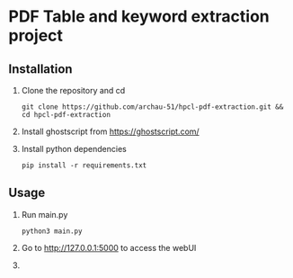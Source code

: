 # PDF Table and keyword extraction project

## Installation

1. Clone the repository and cd
   
   ```shell
   git clone https://github.com/archau-51/hpcl-pdf-extraction.git && cd hpcl-pdf-extraction
   ```

2.  Install ghostscript from https://ghostscript.com/

3. Install python dependencies
   
   ```shell
   pip install -r requirements.txt
   ```

## Usage

1. Run main.py
   
   ```shell
   python3 main.py
   ```

2. Go to http://127.0.0.1:5000 to access the webUI

3. 
